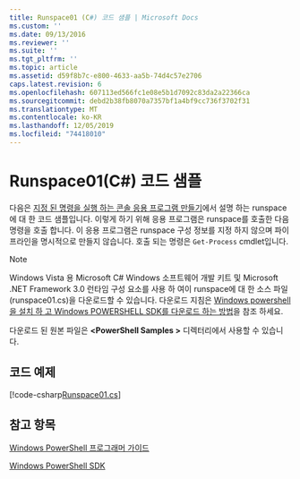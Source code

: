 ```yaml
---
title: Runspace01 (C#) 코드 샘플 | Microsoft Docs
ms.custom: ''
ms.date: 09/13/2016
ms.reviewer: ''
ms.suite: ''
ms.tgt_pltfrm: ''
ms.topic: article
ms.assetid: d59f8b7c-e800-4633-aa5b-74d4c57e2706
caps.latest.revision: 6
ms.openlocfilehash: 607113ed566fc1e08e5b1d7092c83da2a22366ca
ms.sourcegitcommit: debd2b38fb8070a7357bf1a4bf9cc736f3702f31
ms.translationtype: MT
ms.contentlocale: ko-KR
ms.lasthandoff: 12/05/2019
ms.locfileid: "74418010"
---
```

# <a name="runspace01-c-code-sample"></a>Runspace01(C#) 코드 샘플

다음은 [지정 된 명령을 실행 하는 콘솔 응용 프로그램 만들기](/dotnet/csharp/programming-guide/inside-a-program/hello-world-your-first-program)에서 설명 하는 runspace에 대 한 코드 샘플입니다. 이렇게 하기 위해 응용 프로그램은 runspace를 호출한 다음 명령을 호출 합니다. 이 응용 프로그램은 runspace 구성 정보를 지정 하지 않으며 파이프라인을 명시적으로 만들지 않습니다. 호출 되는 명령은 `Get-Process` cmdlet입니다.

> [!NOTE]
> Windows Vista 용 Microsoft C# Windows 소프트웨어 개발 키트 및 Microsoft .NET Framework 3.0 런타임 구성 요소를 사용 하 여이 runspace에 대 한 소스 파일 (runspace01.cs)을 다운로드할 수 있습니다. 다운로드 지침은 [Windows powershell을 설치 하 고 Windows POWERSHELL SDK를 다운로드 하는 방법](/powershell/scripting/developer/installing-the-windows-powershell-sdk)을 참조 하세요.
>
> 다운로드 된 원본 파일은 **\<PowerShell Samples >** 디렉터리에서 사용할 수 있습니다.

## <a name="code-sample"></a>코드 예제

[!code-csharp[Runspace01.cs](../../../../powershell-sdk-samples/SDK-2.0/csharp/Runspace01/Runspace01.cs#L11-L62 "Runspace01.cs")]

## <a name="see-also"></a>참고 항목

[Windows PowerShell 프로그래머 가이드](./windows-powershell-programmer-s-guide.md)

[Windows PowerShell SDK](../windows-powershell-reference.md)
